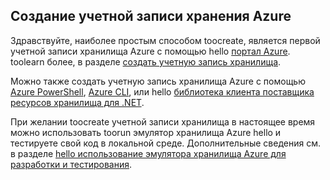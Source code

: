 ## <a name="create-an-azure-storage-account"></a>Создание учетной записи хранения Azure
Здравствуйте, наиболее простым способом toocreate, является первой учетной записи хранилища Azure с помощью hello [портал Azure](https://portal.azure.com). toolearn более, в разделе [создать учетную запись хранилища](../articles/storage/common/storage-create-storage-account.md#create-a-storage-account).

Можно также создать учетную запись хранилища Azure с помощью [Azure PowerShell](../articles/storage/common/storage-powershell-guide-full.md), [Azure CLI](../articles/storage/common/storage-azure-cli.md), или hello [библиотека клиента поставщика ресурсов хранилища для .NET](/dotnet/api/microsoft.azure.management.storage).

При желании toocreate учетной записи хранилища в настоящее время можно использовать toorun эмулятор хранилища Azure hello и тестируете свой код в локальной среде. Дополнительные сведения см. в разделе [hello использование эмулятора хранилища Azure для разработки и тестирования](../articles/storage/common/storage-use-emulator.md).

